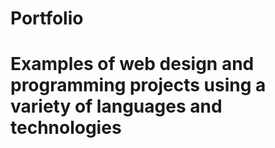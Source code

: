 # Portfolio
# Examples of web design and programming projects using a variety of languages and technologies
